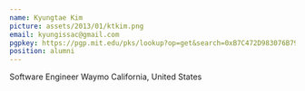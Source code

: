 ```yaml
---
name: Kyungtae Kim
picture: assets/2013/01/ktkim.png
email: kyungissac@gmail.com
pgpkey: https://pgp.mit.edu/pks/lookup?op=get&search=0xB7C472D983076B79
position: alumni
---
```

Software Engineer
Waymo
California, United States
